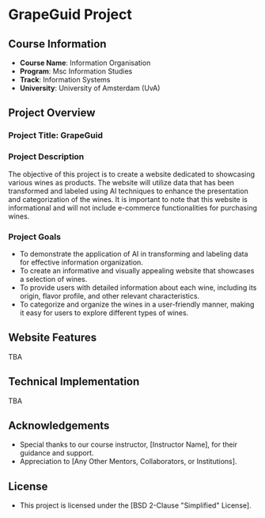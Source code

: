 # GrapeGuid Project

## Course Information

- **Course Name**: Information Organisation
- **Program**: Msc Information Studies
- **Track**: Information Systems
- **University**: University of Amsterdam (UvA)

## Project Overview

### Project Title: GrapeGuid

### Project Description

The objective of this project is to create a website dedicated to showcasing various wines as products. The website will utilize data that has been transformed and labeled using AI techniques to enhance the presentation and categorization of the wines. It is important to note that this website is informational and will not include e-commerce functionalities for purchasing wines.

### Project Goals

- To demonstrate the application of AI in transforming and labeling data for effective information organization.
- To create an informative and visually appealing website that showcases a selection of wines.
- To provide users with detailed information about each wine, including its origin, flavor profile, and other relevant characteristics.
- To categorize and organize the wines in a user-friendly manner, making it easy for users to explore different types of wines.

## Website Features

TBA

## Technical Implementation

TBA

## Acknowledgements

- Special thanks to our course instructor, [Instructor Name], for their guidance and support.
- Appreciation to [Any Other Mentors, Collaborators, or Institutions].

## License

- This project is licensed under the [BSD 2-Clause "Simplified" License].
